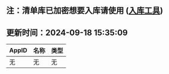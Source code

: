 ## 注：清单库已加密想要入库请使用 ([入库工具](https://github.com/BlankTMing/ManifestAutoUpdate/releases))

## 更新时间：2024-09-18 15:35:09
| AppID | 名称 | 类型  |
| :-------------------- | :----------------------------- | :----------- |
| 无 | 无 | 无 |
